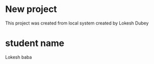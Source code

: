 # New project
This project  was created from local system
created by Lokesh Dubey
# student name
Lokesh baba
